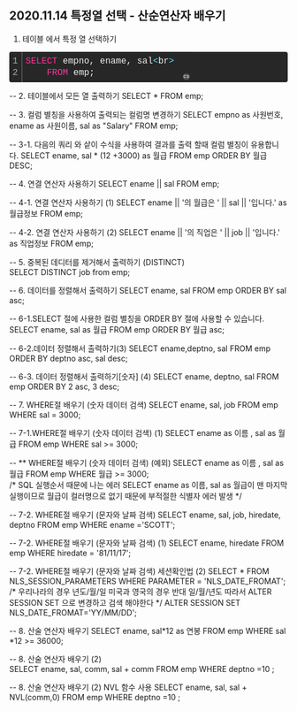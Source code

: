 ## 2020.11.14 특정열 선택 - 산순연산자 배우기 

1. 테이블 에서 특정 열 선택하기<br> 
<div class="colorscripter-code" style="color:#f0f0f0;font-family:Consolas, 'Liberation Mono', Menlo, Courier, monospace !important; position:relative !important;overflow:auto"><table class="colorscripter-code-table" style="margin:0;padding:0;border:none;background-color:#272727;border-radius:4px;" cellspacing="0" cellpadding="0"><tr><td style="padding:6px;border-right:2px solid #4f4f4f"><div style="margin:0;padding:0;word-break:normal;text-align:right;color:#aaa;font-family:Consolas, 'Liberation Mono', Menlo, Courier, monospace !important;line-height:130%"><div style="line-height:130%">1</div><div style="line-height:130%">2</div></div></td><td style="padding:6px 0;text-align:left"><div style="margin:0;padding:0;color:#f0f0f0;font-family:Consolas, 'Liberation Mono', Menlo, Courier, monospace !important;line-height:130%"><div style="padding:0 6px; white-space:pre; line-height:130%"><span style="color:#ff3399">SELECT</span>&nbsp;empno,&nbsp;ename,&nbsp;sal<span style="color:#f0f0f0"></span><span style="color:#4be6fa">&lt;</span>br<span style="color:#f0f0f0"></span><span style="color:#4be6fa">&gt;</span>&nbsp;</div><div style="padding:0 6px; white-space:pre; line-height:130%">&nbsp;&nbsp;&nbsp;&nbsp;<span style="color:#ff3399">FROM</span>&nbsp;emp;</div></div></td><td style="vertical-align:bottom;padding:0 2px 4px 0"><a href="http://colorscripter.com/info#e" target="_blank" style="text-decoration:none;color:white"><span style="font-size:9px;word-break:normal;background-color:#4f4f4f;color:white;border-radius:10px;padding:1px">cs</span></a></td></tr></table></div>

-- 2. 테이블에서 모든 열 출력하기 
 SELECT * FROM emp;  

 -- 3. 컬럼 별칭을 사용하여 출력되는 컬럼명 변경하기 
 SELECT empno as 사원번호, ename as 사원이름, sal as "Salary"
    FROM emp;

-- 3-1. 다음의 쿼리 와 샅이 수식을 사용하여 결과를 출력 할때 컬럼  별칭이 유용합니다. 
 SELECT ename, sal * (12 +3000) as 월급 
    FROM emp 
    ORDER BY 월급 DESC; 
    
-- 4. 연결 연산자 사용하기 
    SELECT ename || sal 
         FROM emp;
         
-- 4-1. 연결 연산자 사용하기 (1) 
    SELECT ename || '의 월급은 ' || sal || '입니다.' as  월급정보 
        FROM  emp;
        
-- 4-2. 연결 연산자 사용하기 (2) 
    SELECT ename || '의 직업은 ' || job || '입니다.' as  직업정보 
        FROM  emp;
        
-- 5. 중복된 데디터를 제거해서 출력하기 (DISTINCT)          
    SELECT DISTINCT job 
        from emp;
        
-- 6. 데이터를 정렬해서 출력하기 
    SELECT ename, sal
        FROM emp 
        ORDER BY sal asc;
        
-- 6-1.SELECT 절에 사용한 컬럼 별칭을 ORDER BY 절에 사용할 수 있습니다.
    SELECT ename, sal as 월급 
       FROM emp 
       ORDER BY 월급 asc;
       
-- 6-2.데이터 정렬해서 출력하기(3) 
    SELECT ename,deptno, sal 
        FROM emp 
        ORDER BY deptno asc, sal desc;

-- 6-3. 데이터 정렬해서 출력하기[숫자] (4) 
    SELECT ename, deptno, sal
       FROM emp 
       ORDER BY 2 asc, 3 desc; 

-- 7. WHERE절 배우기 (숫자 데이터 검색) 
    SELECT ename, sal, job 
        FROM emp 
        WHERE sal = 3000;
        
-- 7-1.WHERE절 배우기 (숫자 데이터 검색) (1) 
    SELECT ename as 이름 , sal as  월급 
        FROM emp 
        WHERE sal >= 3000;
        
        
-- ** WHERE절 배우기 (숫자 데이터 검색) (예외) 
    SELECT ename as 이름 , sal as  월급 
        FROM emp 
        WHERE 월급 >= 3000;  
/* 
    SQL 실행순서 때문에 나는 에러 
    SELECT ename as 이름, sal as  월급이 맨 마지막 실행이므로 
    월급이 컬러명으로 없기 때문에 부적절한 식별자 에러 발생 
*/      

-- 7-2. WHERE절 배우기 (문자와 날짜 검색) 
     SELECT ename, sal, job, hiredate, deptno
        FROM emp 
        WHERE ename ='SCOTT';
        
--  7-2. WHERE절 배우기 (문자와 날짜 검색) (1) 
     SELECT ename, hiredate 
        FROM emp 
        WHERE hiredate = '81/11/17';
        
--  7-2. WHERE절 배우기 (문자와 날짜 검색) 세션확인법 (2) 
     SELECT * 
        FROM NLS_SESSION_PARAMETERS
        WHERE PARAMETER = 'NLS_DATE_FROMAT';
 /* 
  우리나라의 경우 년도/월/일
  미국과 영국의 경우 반대 일/월/년도 
  따라서  ALTER SESSION SET 으로 변경하고 검색 해야한다 
 */
  ALTER SESSION SET NLS_DATE_FROMAT='YY/MM/DD';



-- 8. 산술 연산자 배우기 
    SELECT ename, sal*12 as 연봉 
        FROM emp 
        WHERE sal *12 >= 36000;
        
-- 8. 산술 연산자 배우기 (2)        
    SELECT ename, sal, comm, sal + comm
        FROM emp
        WHERE deptno =10 ;

-- 8. 산술 연산자 배우기 (2) NVL 함수 사용 
        SELECT ename, sal, sal + NVL(comm,0)
        FROM emp
        WHERE deptno =10 ;

  
